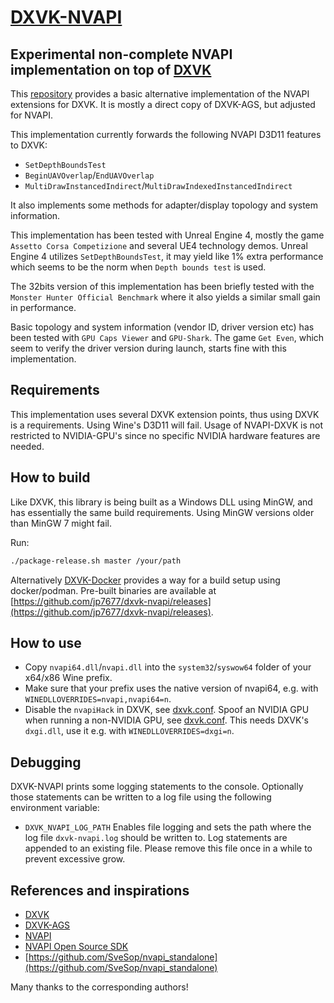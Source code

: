 # [DXVK-NVAPI](https://github.com/jp7677/dxvk-nvapi)

## Experimental non-complete NVAPI implementation on top of [DXVK](https://github.com/doitsujin/dxvk)

This [repository](https://github.com/jp7677/dxvk-nvapi) provides a basic alternative implementation of the NVAPI extensions for DXVK. It is mostly a direct copy of DXVK-AGS, but adjusted for NVAPI.

This implementation currently forwards the following NVAPI D3D11 features to DXVK:

- `SetDepthBoundsTest`
- `BeginUAVOverlap`/`EndUAVOverlap`
- `MultiDrawInstancedIndirect`/`MultiDrawIndexedInstancedIndirect`

It also implements some methods for adapter/display topology and system information.

This implementation has been tested with Unreal Engine 4, mostly the game `Assetto Corsa Competizione` and several UE4 technology demos. Unreal Engine 4 utilizes `SetDepthBoundsTest`, it may yield like 1% extra performance which seems to be the norm when `Depth bounds test` is used.

The 32bits version of this implementation has been briefly tested with the `Monster Hunter Official Benchmark` where it also yields a similar small gain in performance.

Basic topology and system information (vendor ID, driver version etc) has been tested with `GPU Caps Viewer` and `GPU-Shark`. The game `Get Even`, which seem to verify the driver version during launch, starts fine with this implementation.

## Requirements

This implementation uses several DXVK extension points, thus using DXVK is a requirements. Using Wine's D3D11 will fail. Usage of NVAPI-DXVK is not restricted to NVIDIA-GPU's since no specific NVIDIA hardware features are needed.

## How to build

Like DXVK, this library is being built as a Windows DLL using MinGW, and has essentially the same build requirements. Using MinGW versions older than MinGW 7 might fail.

Run:

```bash
./package-release.sh master /your/path
```

Alternatively [DXVK-Docker](https://github.com/jp7677/dxvk-docker) provides a way for a build setup using docker/podman.
Pre-built binaries are available at [https://github.com/jp7677/dxvk-nvapi/releases](https://github.com/jp7677/dxvk-nvapi/releases).

## How to use

- Copy `nvapi64.dll`/`nvapi.dll` into the `system32`/`syswow64` folder of your x64/x86 Wine prefix.
- Make sure that your prefix uses the native version of nvapi64, e.g. with `WINEDLLOVERRIDES=nvapi,nvapi64=n`.
- Disable the `nvapiHack` in DXVK, see [dxvk.conf](https://github.com/doitsujin/dxvk/blob/master/dxvk.conf#L34). Spoof an NVIDIA GPU when running a non-NVIDIA GPU, see [dxvk.conf](https://github.com/doitsujin/dxvk/blob/master/dxvk.conf#L22). This needs DXVK's `dxgi.dll`, use it e.g. with `WINEDLLOVERRIDES=dxgi=n`.

## Debugging

DXVK-NVAPI prints some logging statements to the console. Optionally those statements can be written to a log file using the following environment variable:

- `DXVK_NVAPI_LOG_PATH` Enables file logging and sets the path where the log file `dxvk-nvapi.log` should be written to. Log statements are appended to an existing file. Please remove this file once in a while to prevent excessive grow.

## References and inspirations

- [DXVK](https://github.com/doitsujin/dxvk)
- [DXVK-AGS](https://github.com/doitsujin/dxvk-ags)
- [NVAPI](https://docs.nvidia.com/gameworks/content/gameworkslibrary/coresdk/nvapi/group__dx.html)
- [NVAPI Open Source SDK](http://download.nvidia.com/XFree86/nvapi-open-source-sdk/)
- [https://github.com/SveSop/nvapi_standalone](https://github.com/SveSop/nvapi_standalone)

Many thanks to the corresponding authors!
